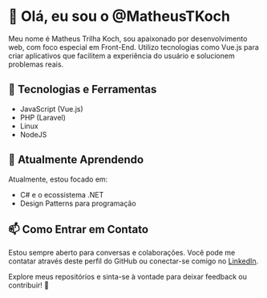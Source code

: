 # 👋 Olá, eu sou o @MatheusTKoch
Meu nome é Matheus Trilha Koch, sou apaixonado por desenvolvimento web, com foco especial em Front-End. Utilizo tecnologias como Vue.js para criar aplicativos que facilitem a experiência do usuário e solucionem problemas reais.

## 🚀 Tecnologias e Ferramentas
- JavaScript (Vue.js)
- PHP (Laravel)
- Linux
- NodeJS

## 🌱 Atualmente Aprendendo
Atualmente, estou focado em:
- C# e o ecossistema .NET
- Design Patterns para programação

## 📫 Como Entrar em Contato
Estou sempre aberto para conversas e colaborações. Você pode me contatar através deste perfil do GitHub ou conectar-se comigo no [LinkedIn](https://www.linkedin.com/in/matheus-trilha-koch-712806162/).

Explore meus repositórios e sinta-se à vontade para deixar feedback ou contribuir! 🌟

<!---
MatheusTKoch/MatheusTKoch is a ✨ special ✨ repository because its `README.md` (this file) appears on your GitHub profile.
You can click the Preview link to take a look at your changes.
--->
